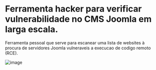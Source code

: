 # Ferramenta hacker para verificar vulnerabilidade no CMS Joomla em larga escala.

Ferramenta pessoal que serve para escanear uma lista de websites à procura de servidores Joomla vulneraveis a execucao de codigo remoto (RCE).

![image](https://user-images.githubusercontent.com/48680041/146689570-1dcf6c0f-ce7c-4637-8d97-144c8f417d20.png)
